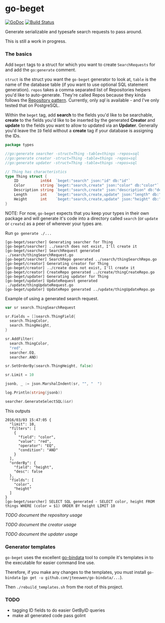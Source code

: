 # go-beget

[![GoDoc](https://godoc.org/github.com/brianstarke/go-beget?status.svg)](https://godoc.org/github.com/brianstarke/go-beget)
[![Build Status](https://travis-ci.org/brianstarke/go-beget.svg?branch=master)](https://travis-ci.org/brianstarke/go-beget)

Generate serializable and typesafe search requests to pass around.

This is still a work in progress.

### The basics

Add `beget` tags to a struct for which you want to create `SearchRequests` for and add the `go:generate` comment.

`struct` is the struct you want the `go-beget` generator to look at, `table` is the name of the database table (if you want to use optional SQL statement generation).  `repos` takes a comma separated list of Repositories helpers you'd like to auto-generate.  They're called Repos because they kinda follows the [Repository pattern](http://www.giorgiosironi.com/2009/10/repository-pattern.html).  Currently, only *sql* is available - and I've only tested that on PostgreSQL.

Within the `beget` tag, add **search** to the fields you'd like to be searchable, **create** to the fields you'd like to be inserted by the generated **Creator** and **update** to the fields you want to allow to updated via an **Updater**.  Generally you'd leave the `ID` field without a **create** tag if your database is assigning the IDs.

```go
package types

//go:generate searcher -struct=Thing -table=things -repos=sql
//go:generate creator -struct=Thing -table=things -repos=sql
//go:generate updater -struct=Thing -table=things -repos=sql

// Thing has characteristics
type Thing struct {
	ID          int64  `beget:"search" json:"id" db:"id"`
	Color       string `beget:"search,create" json:"color" db:"color"`
	Description string `beget:"search,create" json:"description" db:"description"`
	Length      int    `beget:"search,create,update" json:"length" db:"length"`
	Height      int    `beget:"search,create,update" json:"height" db:"height"`
}
```

NOTE: For now, `go-beget` expects that you keep your types in their own package and will generate it's code into a directory called `search` (or `update` or `create`) as a peer of wherever your types are.

Run `go generate ./...`

```
[go-beget/searcher] Generating searcher for Thing
[go-beget/searcher] ../search does not exist, I'll create it
[go-beget/searcher] SearchRequest generated ../search/thingSearchRequest.go
[go-beget/searcher] SearchRepo generated ../search/thingSearchRepo.go
[go-beget/creator] Generating creator for Thing
[go-beget/creator] ../create does not exist, I'll create it
[go-beget/creator] CreateRepo generated ../create/thingCreateRepo.go
[go-beget/updater] Generating updater for Thing
[go-beget/updater] UpdateRequest generated ../update/thingUpdateRequest.go
[go-beget/updater] UpdateRepo generated ../update/thingUpdateRepo.go
```

Example of using a generated search request.

```go
var sr search.ThingSearchRequest

sr.Fields = []search.ThingField{
  search.ThingColor,
  search.ThingHeight,
}

sr.AddFilter(
  search.ThingColor,
  "red",
  searcher.EQ,
  searcher.AND)

sr.SetOrderBy(search.ThingHeight, false)

sr.Limit = 10

jsonb, _ := json.MarshalIndent(sr, "", "  ")

log.Println(string(jsonb))

searcher.GenerateSelectSQL(&sr)
```

This outputs

```
2016/03/03 15:47:05 {
  "limit": 10,
  "filters": [
    {
      "field": "color",
      "value": "red",
      "operator": "EQ",
      "condition": "AND"
    }
  ],
  "orderBy": {
    "field": "height",
    "desc": false
  },
  "fields": [
    "color",
    "height"
  ]
}
[go-beget/searcher] SELECT SQL generated - SELECT color, height FROM things WHERE (color = $1) ORDER BY height LIMIT 10
```

*TODO document the repository usage*

*TODO document the creator usage*

*TODO document the updater usage*

### Generator templates

`go-beget` uses the excellent [go-bindata](https://github.com/jteeuwen/go-bindata) tool to compile it's templates in to the executable for easier command line use.  

Therefore, if you make any changes to the templates, you must install `go-bindata` (`go get -u github.com/jteeuwen/go-bindata/...`).

Then `./rebuild_templates.sh` from the root of this project.

### TODO

- tagging ID fields to do easier GetByID queries
- make all generated code pass golint

